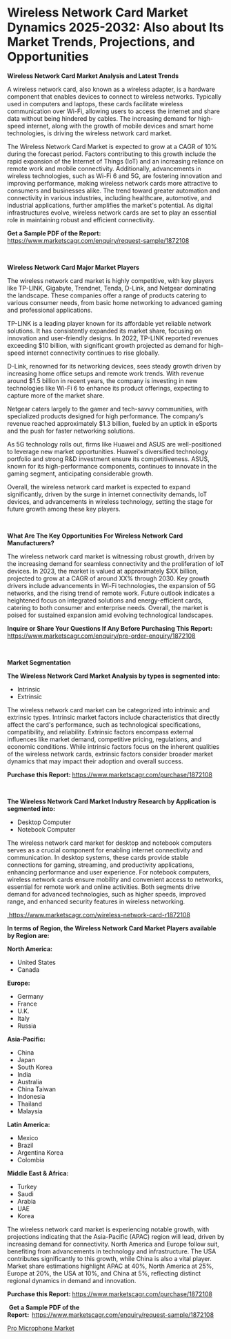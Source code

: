 <p><h1>Wireless Network Card Market Dynamics 2025-2032: Also about Its Market Trends, Projections, and Opportunities</h1></p><p><strong>Wireless Network Card Market Analysis and Latest Trends</strong></p>
<p><p>A wireless network card, also known as a wireless adapter, is a hardware component that enables devices to connect to wireless networks. Typically used in computers and laptops, these cards facilitate wireless communication over Wi-Fi, allowing users to access the internet and share data without being hindered by cables. The increasing demand for high-speed internet, along with the growth of mobile devices and smart home technologies, is driving the wireless network card market.</p><p>The Wireless Network Card Market is expected to grow at a CAGR of 10% during the forecast period. Factors contributing to this growth include the rapid expansion of the Internet of Things (IoT) and an increasing reliance on remote work and mobile connectivity. Additionally, advancements in wireless technologies, such as Wi-Fi 6 and 5G, are fostering innovation and improving performance, making wireless network cards more attractive to consumers and businesses alike. The trend toward greater automation and connectivity in various industries, including healthcare, automotive, and industrial applications, further amplifies the market's potential. As digital infrastructures evolve, wireless network cards are set to play an essential role in maintaining robust and efficient connectivity.</p></p>
<p><strong>Get a Sample PDF of the Report:&nbsp;</strong> <a href="https://www.marketscagr.com/enquiry/request-sample/1872108?utm_campaign=3562&utm_medium=2&utm_source=Github&utm_content=ia&utm_term=06042025&utm_id=wireless-network-card">https://www.marketscagr.com/enquiry/request-sample/1872108</a></p>
<p>&nbsp;</p>
<p><strong>Wireless Network Card Major Market Players</strong></p>
<p><p>The wireless network card market is highly competitive, with key players like TP-LINK, Gigabyte, Trendnet, Tenda, D-Link, and Netgear dominating the landscape. These companies offer a range of products catering to various consumer needs, from basic home networking to advanced gaming and professional applications.</p><p>TP-LINK is a leading player known for its affordable yet reliable network solutions. It has consistently expanded its market share, focusing on innovation and user-friendly designs. In 2022, TP-LINK reported revenues exceeding $10 billion, with significant growth projected as demand for high-speed internet connectivity continues to rise globally.</p><p>D-Link, renowned for its networking devices, sees steady growth driven by increasing home office setups and remote work trends. With revenue around $1.5 billion in recent years, the company is investing in new technologies like Wi-Fi 6 to enhance its product offerings, expecting to capture more of the market share.</p><p>Netgear caters largely to the gamer and tech-savvy communities, with specialized products designed for high performance. The company’s revenue reached approximately $1.3 billion, fueled by an uptick in eSports and the push for faster networking solutions.</p><p>As 5G technology rolls out, firms like Huawei and ASUS are well-positioned to leverage new market opportunities. Huawei's diversified technology portfolio and strong R&D investment ensure its competitiveness. ASUS, known for its high-performance components, continues to innovate in the gaming segment, anticipating considerable growth.</p><p>Overall, the wireless network card market is expected to expand significantly, driven by the surge in internet connectivity demands, IoT devices, and advancements in wireless technology, setting the stage for future growth among these key players.</p></p>
<p>&nbsp;</p>
<p><strong>What Are The Key Opportunities For Wireless Network Card Manufacturers?</strong></p>
<p><p>The wireless network card market is witnessing robust growth, driven by the increasing demand for seamless connectivity and the proliferation of IoT devices. In 2023, the market is valued at approximately $XX billion, projected to grow at a CAGR of around XX% through 2030. Key growth drivers include advancements in Wi-Fi technologies, the expansion of 5G networks, and the rising trend of remote work. Future outlook indicates a heightened focus on integrated solutions and energy-efficient cards, catering to both consumer and enterprise needs. Overall, the market is poised for sustained expansion amid evolving technological landscapes.</p></p>
<p><strong>Inquire or Share Your Questions If Any Before Purchasing This Report:</strong> <a href="https://www.marketscagr.com/enquiry/pre-order-enquiry/1872108?utm_campaign=3562&utm_medium=2&utm_source=Github&utm_content=ia&utm_term=06042025&utm_id=wireless-network-card">https://www.marketscagr.com/enquiry/pre-order-enquiry/1872108</a></p>
<p>&nbsp;</p>
<p><strong>Market Segmentation</strong></p>
<p><strong>The Wireless Network Card Market Analysis by types is segmented into:</strong></p>
<p><ul><li>Intrinsic</li><li>Extrinsic</li></ul></p>
<p><p>The wireless network card market can be categorized into intrinsic and extrinsic types. Intrinsic market factors include characteristics that directly affect the card's performance, such as technological specifications, compatibility, and reliability. Extrinsic factors encompass external influences like market demand, competitive pricing, regulations, and economic conditions. While intrinsic factors focus on the inherent qualities of the wireless network cards, extrinsic factors consider broader market dynamics that may impact their adoption and overall success.</p></p>
<p><strong>Purchase this Report:&nbsp;</strong><a href="https://www.marketscagr.com/purchase/1872108?utm_campaign=3562&utm_medium=2&utm_source=Github&utm_content=ia&utm_term=06042025&utm_id=wireless-network-card">https://www.marketscagr.com/purchase/1872108</a></p>
<p>&nbsp;</p>
<p><strong>The Wireless Network Card Market Industry Research by Application is segmented into:</strong></p>
<p><ul><li>Desktop Computer</li><li>Notebook Computer</li></ul></p>
<p><p>The wireless network card market for desktop and notebook computers serves as a crucial component for enabling internet connectivity and communication. In desktop systems, these cards provide stable connections for gaming, streaming, and productivity applications, enhancing performance and user experience. For notebook computers, wireless network cards ensure mobility and convenient access to networks, essential for remote work and online activities. Both segments drive demand for advanced technologies, such as higher speeds, improved range, and enhanced security features in wireless networking.</p></p>
<p><a href="https://www.marketscagr.com/wireless-network-card-r1872108?utm_campaign=3562&utm_medium=2&utm_source=Github&utm_content=ia&utm_term=06042025&utm_id=wireless-network-card">&nbsp;https://www.marketscagr.com/wireless-network-card-r1872108</a></p>
<p><strong>In terms of Region, the Wireless Network Card Market Players available by Region are:</strong></p>
<p>
    <p> <strong> North America: </strong>
        <ul>
            <li>United States</li>
            <li>Canada</li>
        </ul>
        </p> 
    <p> <strong> Europe: </strong>
        <ul>
            <li>Germany</li>
            <li>France</li>
            <li>U.K.</li>
            <li>Italy</li>
            <li>Russia</li>
        </ul>
        </p> 
    <p> <strong> Asia-Pacific: </strong>
        <ul>
            <li>China</li>
            <li>Japan</li>
            <li>South Korea</li>
            <li>India</li>
            <li>Australia</li>
            <li>China Taiwan</li>
            <li>Indonesia</li>
            <li>Thailand</li>
            <li>Malaysia</li>
        </ul>
        </p> 
    <p> <strong> Latin America: </strong>
        <ul>
            <li>Mexico</li>
            <li>Brazil</li>
            <li>Argentina Korea</li>
            <li>Colombia</li>
        </ul>
        </p> 
    <p> <strong> Middle East & Africa: </strong>
        <ul>
            <li>Turkey</li>
            <li>Saudi</li>
            <li>Arabia</li>
            <li>UAE</li>
            <li>Korea</li>
        </ul>
    </p>
    </p>
<p><p>The wireless network card market is experiencing notable growth, with projections indicating that the Asia-Pacific (APAC) region will lead, driven by increasing demand for connectivity. North America and Europe follow suit, benefiting from advancements in technology and infrastructure. The USA contributes significantly to this growth, while China is also a vital player. Market share estimations highlight APAC at 40%, North America at 25%, Europe at 20%, the USA at 10%, and China at 5%, reflecting distinct regional dynamics in demand and innovation.</p></p>
<p><strong>Purchase this Report: </strong><a href="https://www.marketscagr.com/purchase/1872108?utm_campaign=3562&utm_medium=2&utm_source=Github&utm_content=ia&utm_term=06042025&utm_id=wireless-network-card">https://www.marketscagr.com/purchase/1872108</a></p>
<p>&nbsp;<strong>Get a Sample PDF of the Report:&nbsp;&nbsp;</strong><a href="https://www.marketscagr.com/enquiry/request-sample/1872108?utm_campaign=3562&utm_medium=2&utm_source=Github&utm_content=ia&utm_term=06042025&utm_id=wireless-network-card">https://www.marketscagr.com/enquiry/request-sample/1872108</a></p>
<p><strong></strong></p>
<p><p><a href="https://github.com/naulasulakr0/Market-Research-Report-List-1/blob/main/pro-microphone-market.md?utm_campaign=3562&utm_medium=2&utm_source=Github&utm_content=ia&utm_term=06042025&utm_id=wireless-network-card">Pro Microphone Market</a></p></p>